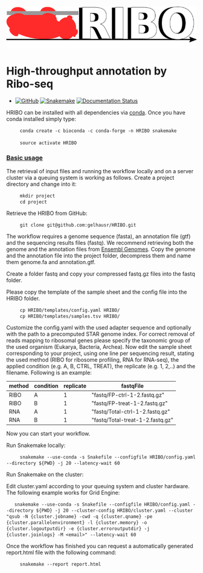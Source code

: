 ![HRIBO](HRIBO.png)

# High-throughput annotation by Ribo-seq

* [![GitHub](https://img.shields.io/github/tag/RickGelhausen/HRIBO.svg)](https://github.com/RickGelhausen/HRIBO) 
[![Snakemake](https://img.shields.io/badge/snakemake-≥5.10.0-brightgreen.svg)](https://snakemake.bitbucket.io) 
[![Documentation Status](https://readthedocs.org/projects/hribo/badge/?version=latest)](http://hribo.readthedocs.io/?badge=latest)

HRIBO can be installed with all dependencies via [conda](https://conda.io/docs/install/quick.html). Once you have conda installed simply type:

         conda create -c bioconda -c conda-forge -n HRIBO snakemake 
         
         source activate HRIBO

### <u>Basic usage</u>

The retrieval of input files and running the workflow locally and on a server cluster via a queuing system is
working as follows. Create a project directory and change into it:

         mkdir project
         cd project

Retrieve the HRIBO from GitHub:

         git clone git@github.com:gelhausr/HRIBO.git

The workflow requires a genome sequence (fasta), an annotation file (gtf) and the sequencing results files (fastq).
We recommend retrieving both the genome and the annotation files from [Ensembl Genomes](http://ensemblgenomes.org/).
Copy the genome and the annotation file into the project folder, decompress them and name them genome.fa and annotation.gtf.

Create a folder fastq and copy your compressed fastq.gz files into the fastq folder.

Please copy the template of the sample sheet and the config file into the HRIBO folder.

         cp HRIBO/templates/config.yaml HRIBO/
         cp HRIBO/templates/samples.tsv HRIBO/
       
Customize the config.yaml with the used adapter sequence and optionally with the path to a precomputed
STAR genome index. For correct removal of reads mapping to ribosomal genes please specify the taxonomic group of
the used organism (Eukarya, Bacteria, Archea).
Now edit the sample sheet corresponding to your project, using one line per sequencing result, stating the used
method (RIBO for ribosome profiling, RNA for RNA-seq), the applied condition (e.g. A, B, CTRL, TREAT), the replicate (e.g. 1, 2,..) and the filename. Following is an example:

|method|	condition |replicate|	fastqFile                 |
|------|-----------|---------|--------------------------------|
|RIBO  |	A         |        1|"fastq/FP-ctrl-1-2.fastq.gz"    |
|RIBO  |	B         |        1|"fastq/FP-treat-1-2.fastq.gz"   |
|RNA   |	A         |        1|"fastq/Total-ctrl-1-2.fastq.gz" |
|RNA   |	B         |        1|"fastq/Total-treat-1-2.fastq.gz"|

Now you can start your workflow.

Run Snakemake locally:

         snakemake --use-conda -s Snakefile --configfile HRIBO/config.yaml --directory ${PWD} -j 20 --latency-wait 60 
         

Run Snakemake on the cluster:

Edit cluster.yaml according to your queuing system and cluster hardware. The following example works for Grid Engine:

       snakemake --use-conda -s Snakefile --configfile HRIBO/config.yaml --directory ${PWD} -j 20 --cluster-config HRIBO/cluster.yaml --cluster "qsub -N {cluster.jobname} -cwd -q {cluster.qname} -pe {cluster.parallelenvironment} -l {cluster.memory} -o {cluster.logoutputdir} -e {cluster.erroroutputdir} -j {cluster.joinlogs} -M <email>" --latency-wait 60 

Once the workflow has finished you can request a automatically generated report.html file with the following command:
         
         snakemake --report report.html

